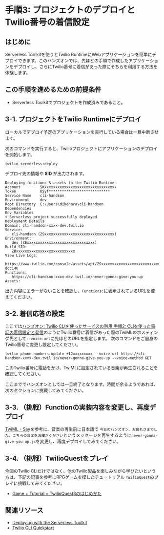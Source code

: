 #  手順3: プロジェクトのデプロイとTwilio番号の着信設定
## はじめに
Serverless Toolkitを使うとTwilio RuntimeにWebアプリケーションを簡単にデプロイできます。このハンズオンでは、先ほどの手順で作成したアプリケーションをデプロイし、さらにTwilio番号に着信があった際にそちらを利用する方法を体験します。

## この手順を進めるための前提条件
- Serverless Toolkitでプロジェクトを作成済みであること。

## 3-1. プロジェクトをTwilio Runtimeにデプロイ

ローカルでデプロイ予定のアプリケーションを実行している場合は一旦中断させます。

次のコマンドを実行すると、Twilioプロジェクトにアプリケーションのデプロイを開始します。

```
twilio serverless:deploy
```
デプロイ先の情報や __SID__ が出力されます。

```
Deploying functions & assets to the Twilio Runtime
Account         SKxxxxxxxxxxxxxxxxxxxxxxxxxxxxxxxxx
Token           USyf****************************
Service Name    cli-handson
Environment     dev
Root Directory  C:\Users\dikehara\cli-handson
Dependencies
Env Variables
√ Serverless project successfully deployed
Deployment Details
Domain: cli-handson-xxxx-dev.twil.io
Service:
   cli-handson (ZSxxxxxxxxxxxxxxxxxxxxxxxxxxxxxxxx)
Environment:
   dev (ZExxxxxxxxxxxxxxxxxxxxxxxxxxxxxxx)
Build SID:
   ZBxxxxxxxxxxxxxxxxxxxxxxxxxxx
View Live Logs:
   https://www.twilio.com/console/assets/api/ZSxxxxxxxxxxxxxxxxxxxxxxxxxxxxxxxx/environment/ZExxxxxxxxxxxxxxxxxxxxxxxxxxx
ddc140
Functions:
   https://cli-handson-xxxx-dev.twil.io/never-gonna-give-you-up
Assets:
```
出力内容にエラーがないことを確認し、`Functions:`に表示されているURLを控えてください。

## 3-2. 着信応答の設定

ここでは[ハンズオン: Twilio CLIを使ったサービスの利用 手順2: CLIを使った電話の着信設定と発信](../02-Use-Twilio-CLI/02-02-Voice.md)のようにTwilio番号に着信があった際のTwiMLのホスティング先として`--voice-url`に先ほどのURLを指定します。
次のコマンドをご自身のTwilio番号に変更し設定してください。
```
twilio phone-numbers:update +12xxxxxxxxx --voice-url https://cli-handson-xxxx-dev.twil.io/never-gonna-give-you-up --voice-method GET
```

このTwilio番号に電話をかけ、TwiMLに設定されている音楽が再生されることを確認してください。

ここまででハンズオンとしては一旦終了となります。時間が余るようであれば、次のセクションに挑戦してみてください。

## 3-3. （挑戦）Functionの実装内容を変更し、再度デプロイ

[TwiML - Say](https://www.twilio.com/docs/voice/twiml/say)を参考に、音楽の再生前に日本語で `今日のハンズオン、お疲れさまでした。こちらの音楽をお聞きください`というメッセージを再生するように`never-gonna-give-you-up.js`を変更し、再度デプロイしてみてください。

## 3-4. （挑戦）TwilioQuestをプレイ

今回のTwilio CLIだけではなく、他のTwilio製品を楽しみながら学びたいという方は、下記の記事を参考にRPGゲームを模したチュートリアル `TwilioQuest`のプレイに挑戦してみてください。

- [Game + Tutorial = TwilioQuest3のはじめかた](https://www.twilio.com/blog/game-tutorial-twilioquest)


## 関連リソース

- [Deploying with the Serverless Toolkit](https://www.twilio.com/docs/labs/serverless-toolkit/deploying)
- [Twilio CLI Quickstart](https://www.twilio.com/docs/twilio-cli/quickstart)

